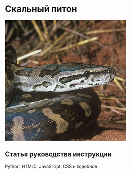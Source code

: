 # Скальный питон
![rockpy.jpg](rockpy.jpg "Rock Python")
## Статьи руководства инструкции
Python, HTML5, JavaScript, CSS и подобное
